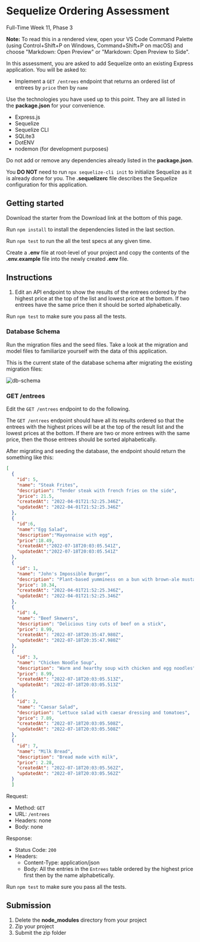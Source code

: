 # Sequelize Ordering Assessment

Full-Time Week 11, Phase 3

**Note:** To read this in a rendered view, open your VS Code Command Palette
(using Control+Shift+P on Windows, Command+Shift+P on macOS) and choose
"Markdown: Open Preview" or "Markdown: Open Preview to Side".

In this assessment, you are asked to add Sequelize onto an existing Express
application. You will be asked to:

* Implement a `GET /entrees` endpoint that returns an ordered list of entrees
  by `price` then by `name`

Use the technologies you have used up to this point. They are all listed in
the **package.json** for your convenience.

* Express.js
* Sequelize
* Sequelize CLI
* SQLite3
* DotENV
* nodemon (for development purposes)

Do not add or remove any dependencies already listed in the **package.json**.

You **DO NOT** need to run `npx sequelize-cli init` to initialize Sequelize as
it is already done for you. The **.sequelizerc** file describes the Sequelize
configuration for this application.

## Getting started

Download the starter from the Download link at the bottom of this page.

Run `npm install` to install the dependencies listed in the last section.

Run `npm test` to run the all the test specs at any given time.

Create a **.env** file at root-level of your project and copy the contents of
the **.env.example** file into the newly created **.env** file.

## Instructions

1. Edit an API endpoint to show the results of the entrees ordered by
   the highest price at the top of the list and lowest price at the bottom. If
   two entrees have the same price then it should be sorted alphabetically.

Run `npm test` to make sure you pass all the tests.

### Database Schema

Run the migration files and the seed files. Take a
look at the migration and model files to familiarize yourself with the data of
this application.

This is the current state of the database schema after migrating the existing
migration files:

![db-schema]

### GET /entrees

Edit the `GET /entrees` endpoint to do the following.

The `GET /entrees` endpoint should have all its results ordered so that the
entrees with the highest prices will be at the top of the result list and the
lowest prices at the bottom. If there are two or more entrees with the same
price, then the those entrees should be sorted alphabetically.

After migrating and seeding the database, the endpoint should return the
something like this:

```json
[
  {
    "id": 5,
    "name": "Steak Frites",
    "description": "Tender steak with french fries on the side",
    "price": 21.5,
    "createdAt": "2022-04-01T21:52:25.346Z",
    "updatedAt": "2022-04-01T21:52:25.346Z"
  },
  {
    "id":6,
    "name":"Egg Salad",
    "description":"Mayonnaise with egg",
    "price":18.49,
    "createdAt":"2022-07-18T20:03:05.541Z",
    "updatedAt":"2022-07-18T20:03:05.541Z"
  },
  {
    "id": 1,
    "name": "John's Impossible Burger",
    "description": "Plant-based yumminess on a bun with brown-ale mustard",
    "price": 10.34,
    "createdAt": "2022-04-01T21:52:25.346Z",
    "updatedAt": "2022-04-01T21:52:25.346Z"
  },
  {
    "id": 4,
    "name": "Beef Skewers",
    "description": "Delicious tiny cuts of beef on a stick",
    "price": 8.99,
    "createdAt": "2022-07-18T20:35:47.980Z",
    "updatedAt": "2022-07-18T20:35:47.980Z"
  },
  {
    "id": 3,
    "name": "Chicken Noodle Soup",
    "description": "Warm and hearthy soup with chicken and egg noodles",
    "price": 8.99,
    "createdAt": "2022-07-18T20:03:05.513Z",
    "updatedAt": "2022-07-18T20:03:05.513Z"
  },
  {
    "id": 2,
    "name": "Caesar Salad",
    "description": "Lettuce salad with caesar dressing and tomatoes",
    "price": 7.89,
    "createdAt": "2022-07-18T20:03:05.508Z",
    "updatedAt": "2022-07-18T20:03:05.508Z"
  },
  {
    "id": 7,
    "name": "Milk Bread",
    "description": "Bread made with milk",
    "price": 2.28,
    "createdAt": "2022-07-18T20:03:05.562Z",
    "updatedAt": "2022-07-18T20:03:05.562Z"
  }
  ]
```

Request:

* Method: `GET`
* URL: `/entrees`
* Headers: none
* Body: none

Response:

* Status Code: `200`
* Headers:
  * Content-Type: application/json
  * Body: All the entries in the `Entrees` table ordered by the highest price
    first then by the name alphabetically.

Run `npm test` to make sure you pass all the tests.

## Submission

1. Delete the **node_modules** directory from your project
2. Zip your project
3. Submit the zip folder

[db-schema]: https://appacademy-open-assets.s3.us-west-1.amazonaws.com/Modular-Curriculum/content/week-11/assessments/entrees-db-schema-before.png
